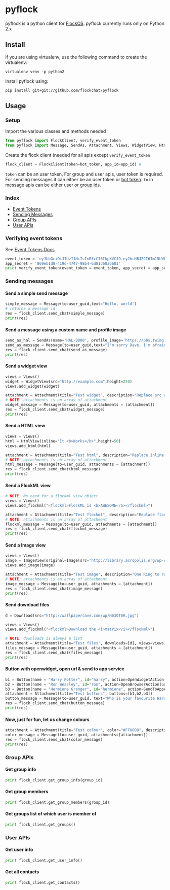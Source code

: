 # pyflock
pyflock is a python client for [FlockOS](https://docs.flock.co/). pyflock currently runs only on Python 2.x

## Install
If you are using virtualenv, use the following command to create the virtualenv:

```
virtualenv venv -p python2
```

Install pyflock using:

```
pip install git+git://github.com/flockchat/pyflock
```

## Usage

### Setup

Import the various classes and methods needed

```python
from pyflock import FlockClient, verify_event_token
from pyflock import Message, SendAs, Attachment, Views, WidgetView, HtmlView, ImageView, Image, Download, Button, OpenWidgetAction, OpenBrowserAction, SendToAppAction
```
Create the flock client (needed for all apis except `verify_event_token`

```python
flock_client = FlockClient(token=bot_token, app_id=app_id) # 

```
`token` can be an user token, For group and user apis, user token is required. For sending messages it can either be an user token or [bot token](https://docs.flock.co/display/flockos/Bots). `to` in message apis can be either [user or group ids](https://docs.flock.co/display/flockos/Identifiers).

### Index

  - [Event Tokens](#verifying-event-index)
  - [Sending Messages](#sending-messages)
  - [Group APIs](#group-apis)
  - [User APIs](#user-apis)

### Verifying event tokens
See [Event Tokens Docs](https://docs.flock.co/display/flockos/Event+Tokens)
```python
event_token = 'eyJhbGciOiJIUzI1NiIsInR5cCI6IkpXVCJ9.eyJhcHBJZCI6Im15LWFwcCIsInVzZXJJZCI6InU6M2QwMDQzMDItYTk3ZC00MDE2LTkxYjQtNmMyMjFiYjQ3ODFkIiwiZXhwIjoyMDAwMDAwMDAwLCJpYXQiOjE0Njk1NDE1NzIsImp0aSI6IjU2OGVhZGY4LTc3ZmMtNDEwOC05MWRhLWQ5NGRhNDZkNzA5YiJ9.-_lhKHsGE_s9a4apLYPgLVWW2UZtD4_-B8yxKtAmmqg'
app_secret = '869eb1d0-419d-4747-98b4-6d81360a6681'
print verify_event_token(event_token = event_token, app_secret = app_secret)
```

### Sending messages

#### Send a simple send message
```python
simple_message = Message(to=user_guid,text="Hello, world")
# returns a message id
res = flock_client.send_chat(simple_message)
print(res)
```

#### Send a message using a custom name and profile image
```python
send_as_hal = SendAs(name='HAL-9000', profile_image='https://pbs.twimg.com/profile_images/1788506913/HAL-MC2_400x400.png')
send_as_message = Message(to=user_guid,text="I'm sorry Dave, I'm afraid I can't do that",send_as=send_as_hal)
res = flock_client.send_chat(send_as_message)
print(res)
```

#### Send a widget view
```python
views = Views()
widget = WidgetView(src="http://example.com",height=250)
views.add_widget(widget)

attachment = Attachment(title="Test widget", description="Replace src with your own page", views=views)
# NOTE: attachments is an array of attachment
widget_message = Message(to=user_guid, attachments = [attachment])
res = flock_client.send_chat(widget_message)
print(res)
```

#### Send a HTML view
```python
views = Views()
html = HtmlView(inline="It <b>Works</b>",height=50)
views.add_html(html)

attachment = Attachment(title="Test html", description="Replace inline with your own html", views=views)
# NOTE: attachments is an array of attachment
html_message = Message(to=user_guid, attachments = [attachment])
res = flock_client.send_chat(html_message)
print(res)
```

#### Send a FlockML view
```python
# NOTE: No need for a flockml view object
views = Views()
views.add_flockml("<flockml>FlockML is <b>AWESOME</b></flockml>")

attachment = Attachment(title="Test flockml", description="Replace flockml with your own flockml", views=views)
# NOTE: attachments is an array of attachment
flockml_message = Message(to=user_guid, attachments = [attachment])
res = flock_client.send_chat(flockml_message)
print(res)
```

#### Send a Image view
```python
views = Views()
image = ImageView(original=Image(src="http://library.acropolis.org/wp-content/uploads/2014/11/One_ring.png", width=400, height=400),filename="onering.png")
views.add_image(image)

attachment = Attachment(title="Test image", description="One Ring to rule them all, One Ring to find them, One Ring to bring them all and in the darkness bind them", views=views)
# NOTE: attachments is an array of attachment
image_message = Message(to=user_guid, attachments = [attachment])
res = flock_client.send_chat(image_message)
print(res)
```

#### Send download files
```python
d = Download(src="http://wallpapercave.com/wp/H630T6R.jpg")

views = Views()
views.add_flockml("<flockml>Download the <i>matrix</i></flockml>")

# NOTE: downloads is always a list
attachment = Attachment(title="Test files", downloads=[d], views=views)
files_message = Message(to=user_guid, attachments = [attachment])
res = flock_client.send_chat(files_message)
print(res)
```

#### Button with openwidget, open url & send to app service
```python
b1 = Button(name = "Harry Potter", id="harry", action=OpenWidgetAction(url="https://goo.gl/aygRGf", desktop_type="sidebar"))
b2 = Button(name = "Ron Weasley", id="ron", action=OpenBrowserAction(url="https://goo.gl/gDpMVn", send_context=True))
b3 = Button(name = "Hermione Granger", id="hermione", action=SendToAppAction())
attachment = Attachment(title="Test buttons", buttons=[b1,b2,b3])
button_message = Message(to=user_guid, text="Who is your favourite Harry Potter character?", attachments = [attachment])
res = flock_client.send_chat(button_message)
print(res)
```

#### Now, just for fun, let us change colours
```python
attachment = Attachment(title="Test colour", color="#FF0000", description="It is red!")
color_message = Message(to=user_guid, attachments=[attachment])
res = flock_client.send_chat(color_message)
print(res)
```

### Group APIs

#### Get group info
```python
print flock_client.get_group_info(group_id)
```

#### Get group members
```python
print flock_client.get_group_members(group_id)
```

#### Get groups list of which user is member of 
```python
print flock_client.get_groups()
```

### User APIs

#### Get user info
```python
print flock_client.get_user_info()
```

#### Get all contacts
```python
print flock_client.get_contacts()
```


